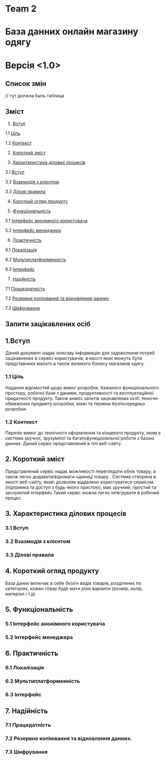 # Team 2 #

# База данних онлайн магазину одягу #

# Версія <1.0> #

## Список змін ##

// тут должна быть таблица


 ## Зміст ##  
1. [Вступ](https://github.com/KPI-IP94-Database/Team2/blob/bond/Doc/Stakeholder%20Requests.md#1%D0%B2%D1%81%D1%82%D1%83%D0%BF) 

  1.1 [Ціль](https://github.com/KPI-IP94-Database/Team2/blob/bond/Doc/Stakeholder%20Requests.md#11-%D1%86%D1%96%D0%BB%D1%8C)
  
  1.2 [Контекст](https://github.com/KPI-IP94-Database/Team2/blob/bond/Doc/Stakeholder%20Requests.md#12-%D0%BA%D0%BE%D0%BD%D1%82%D0%B5%D0%BA%D1%81%D1%82)
  
  2. [Короткий зміст](https://github.com/KPI-IP94-Database/Team2/blob/bond/Doc/Stakeholder%20Requests.md#2-%D0%BA%D0%BE%D1%80%D0%BE%D1%82%D0%BA%D0%B8%D0%B9-%D0%B7%D0%BC%D1%96%D1%81%D1%82)

3. [Характеристика ділових процесів](https://github.com/KPI-IP94-Database/Team2/blob/bond/Doc/Stakeholder%20Requests.md#3-%D1%85%D0%B0%D1%80%D0%B0%D0%BA%D1%82%D0%B5%D1%80%D0%B8%D1%81%D1%82%D0%B8%D0%BA%D0%B0-%D0%B4%D1%96%D0%BB%D0%BE%D0%B2%D0%B8%D1%85-%D0%BF%D1%80%D0%BE%D1%86%D0%B5%D1%81%D1%96%D0%B2)

 3.1 [Вступ](https://github.com/KPI-IP94-Database/Team2/blob/bond/Doc/Stakeholder%20Requests.md#31-%D0%B2%D1%81%D1%82%D1%83%D0%BF)
 
 3.2 [Взаємодія з клієнтом](https://github.com/KPI-IP94-Database/Team2/blob/bond/Doc/Stakeholder%20Requests.md#32-%D0%B2%D0%B7%D0%B0%D1%8D%D0%BC%D0%BE%D0%B4%D1%96%D1%8F-%D0%B7-%D0%BA%D0%BB%D1%96%D1%94%D0%BD%D1%82%D0%BE%D0%BC)
 
 3.3 [Ділові правила](https://github.com/KPI-IP94-Database/Team2/blob/bond/Doc/Stakeholder%20Requests.md#33-%D0%B4%D1%96%D0%BB%D0%BE%D0%B2%D1%96-%D0%BF%D1%80%D0%B0%D0%B2%D0%B8%D0%BB%D0%B0)
 
4. [Короткий огляд продукту](https://github.com/KPI-IP94-Database/Team2/blob/bond/Doc/Stakeholder%20Requests.md#4-%D0%BA%D0%BE%D1%80%D0%BE%D1%82%D0%BA%D0%B8%D0%B9-%D0%BE%D0%B3%D0%BB%D1%8F%D0%B4-%D0%BF%D1%80%D0%BE%D0%B4%D1%83%D0%BA%D1%82%D1%83)

5. [Функціональність](https://github.com/KPI-IP94-Database/Team2/blob/bond/Doc/Stakeholder%20Requests.md#5-%D1%84%D1%83%D0%BD%D0%BA%D1%86%D1%96%D0%BE%D0%BD%D0%B0%D0%BB%D1%8C%D0%BD%D1%96%D1%81%D1%82%D1%8C)
 
 5.1 [Інтерфейс анонімного користувача](https://github.com/KPI-IP94-Database/Team2/blob/bond/Doc/Stakeholder%20Requests.md#51-%D1%96%D0%BD%D1%82%D0%B5%D1%80%D1%84%D0%B5%D0%B9%D1%81-%D0%B0%D0%BD%D0%BE%D0%BD%D1%96%D0%BC%D0%BD%D0%BE%D0%B3%D0%BE-%D0%BA%D0%BE%D1%80%D0%B8%D1%81%D1%82%D1%83%D0%B2%D0%B0%D1%87%D0%B0)
 
 5.2 [Інтерфейс менеджера](https://github.com/KPI-IP94-Database/Team2/blob/bond/Doc/Stakeholder%20Requests.md#52-%D1%96%D0%BD%D1%82%D0%B5%D1%80%D1%84%D0%B5%D0%B9%D1%81-%D0%BC%D0%B5%D0%BD%D0%B5%D0%B4%D0%B6%D0%B5%D1%80%D0%B0)
 
6. [Практичність](https://github.com/KPI-IP94-Database/Team2/blob/bond/Doc/Stakeholder%20Requests.md#6-%D0%BF%D1%80%D0%B0%D0%BA%D1%82%D0%B8%D1%87%D0%BD%D1%96%D1%81%D1%82%D1%8C)

 6.1 [Локалізація](https://github.com/KPI-IP94-Database/Team2/blob/bond/Doc/Stakeholder%20Requests.md#61-%D0%BB%D0%BE%D0%BA%D0%B0%D0%BB%D1%96%D0%B7%D0%B0%D1%86%D1%96%D1%8F)
 
 6.2 [Мультиплатформенність](https://github.com/KPI-IP94-Database/Team2/blob/bond/Doc/Stakeholder%20Requests.md#62-%D0%BC%D1%83%D0%BB%D1%8C%D1%82%D0%B8%D0%BF%D0%BB%D0%B0%D1%82%D1%84%D0%BE%D1%80%D0%BC%D0%B5%D0%BD%D0%BD%D1%96%D1%81%D1%82%D1%8C)
 
 6.3 [Інтерфейс](https://github.com/KPI-IP94-Database/Team2/blob/bond/Doc/Stakeholder%20Requests.md#63-%D1%96%D0%BD%D1%82%D0%B5%D1%80%D1%84%D0%B5%D0%B9%D1%81)
 
7. [Надійність](https://github.com/KPI-IP94-Database/Team2/blob/bond/Doc/Stakeholder%20Requests.md#7-%D0%BD%D0%B0%D0%B4%D1%96%D0%B9%D0%BD%D1%96%D1%81%D1%82%D1%8C)

 7.1 [Працездатність](https://github.com/KPI-IP94-Database/Team2/blob/bond/Doc/Stakeholder%20Requests.md#71-%D0%BF%D1%80%D0%B0%D1%86%D0%B5%D0%B4%D0%B0%D1%82%D0%BD%D1%96%D1%81%D1%82%D1%8C)
 
 7.2 [Резервне копіювання та відновлення данних](https://github.com/KPI-IP94-Database/Team2/blob/bond/Doc/Stakeholder%20Requests.md#72-%D1%80%D0%B5%D0%B7%D0%B5%D1%80%D0%B2%D0%BD%D0%B5-%D0%BA%D0%BE%D0%BF%D1%96%D1%8E%D0%B2%D0%B0%D0%BD%D0%BD%D1%8F-%D1%82%D0%B0-%D0%B2%D1%96%D0%B4%D0%BD%D0%BE%D0%B2%D0%BB%D0%B5%D0%BD%D0%BD%D1%8F-%D0%B4%D0%B0%D0%BD%D0%BD%D0%B8%D1%85)
 
 7.3 [Шифрування](https://github.com/KPI-IP94-Database/Team2/blob/bond/Doc/Stakeholder%20Requests.md#73-%D1%88%D0%B8%D1%84%D1%80%D1%83%D0%B2%D0%B0%D0%BD%D0%BD%D1%8F)
 
 ## Запити зацікавлених осіб ##
         
## 1.Вступ ##   

Даний документ надає описову інформацію для задоволення потреб зацікавлених в сервісі користувачів, в якості яких можуть бути представники малого а також великого бізнесу магазинів одягу.

### 1.1 Ціль ###

Надання відомостей щодо вимог розробки, бажаного функціонального простору, робочої бази з даними, продуктивності та експлуатаційної придатності продукту. Також аналіз запитів зацікавлених осіб: технічні обмеження предмету розробки, межі та терміни безпосередньо розробки.

### 1.2 Контекст ###

Перелік вимог до технічного оформлення та кінцевого продукту, яким є система зручної, зрузумілої та багатофункціональної роботи з базою данних. Даний сервіс представлений в тілі веб-сайту.

## 2. Короткий зміст ##

Представлений сервіс надає можливості переглядати облік товару, а також легко додавати/віднімати одиниці товару . Система створена в якості веб-сайту, який: дозволяє віддалено користуватися сервісом. (підтримка та доступ з будь-якого пристою), має зручний, простий та зрозумілий інтерфейс.Такий сервіс можна легко інтегрувати в робочий процес.

## 3. Характеристика ділових процесів

### 3.1 Вступ

### 3.2 Взаэмодія з клієнтом

### 3.3 Ділові правила

## 4. Короткий огляд продукту ##
База даних включає в себе безліч видів товарів, розділених по категоріях, кожен товар буде мати різні варіанти (розмір, колір, матеріал і т.д)

## 5. Функціональність 

### 5.1 Інтерфейс анонімного користувача

### 5.2 Інтерфейс менеджера 

## 6. Практичність

### 6.1 Локалізація

### 6.2 Мультиплатформенність

### 6.3 Інтерфейс

## 7. Надійність

### 7.1 Працедатність 

### 7.2 Резервне копіювання та відновлення данних.

### 7.3 Шифрування

